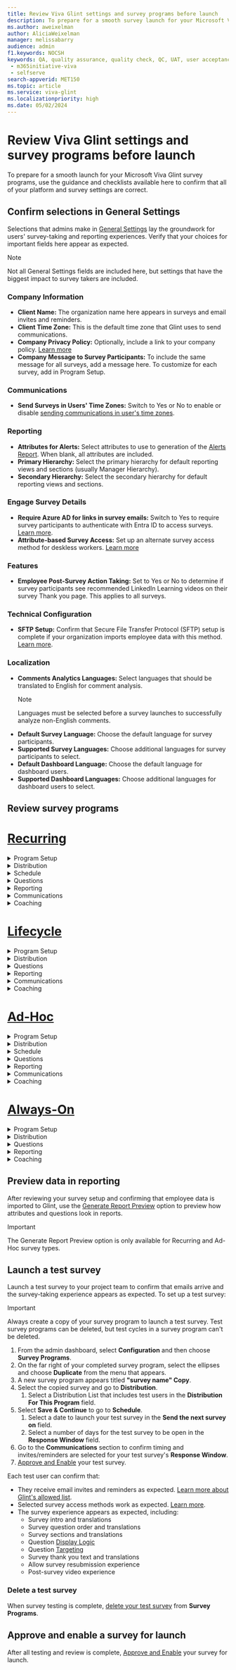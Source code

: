 ```yaml
---
title: Review Viva Glint settings and survey programs before launch
description: To prepare for a smooth survey launch for your Microsoft Viva Glint programs, use the guidance and checklists available here to confirm that all of your platform and survey settings are correct.
ms.author: aweixelman
author: AliciaWeixelman
manager: melissabarry
audience: admin
f1.keywords: NOCSH
keywords: QA, quality assurance, quality check, QC, UAT, user acceptance testing
 - m365initiative-viva
 - selfserve
search-appverid: MET150
ms.topic: article
ms.service: viva-glint
ms.localizationpriority: high
ms.date: 05/02/2024
---
```


# Review Viva Glint settings and survey programs before launch

To prepare for a smooth launch for your Microsoft Viva Glint survey programs, use the guidance and checklists available here to confirm that all of your platform and survey settings are correct.

## Confirm selections in General Settings

Selections that admins make in [General Settings](manage-general-settings.md) lay the groundwork for users' survey-taking and reporting experiences. Verify that your choices for important fields here appear as expected.

> [!NOTE]
> Not all General Settings fields are included here, but settings that have the biggest impact to survey takers are included.

### Company Information

- **Client Name:** The organization name here appears in surveys and email invites and reminders.
- **Client Time Zone:** This is the default time zone that Glint uses to send communications.
- **Company Privacy Policy:** Optionally, include a link to your company policy. [Learn more](add-privacy-policy.md)
- **Company Message to Survey Participants:** To include the same message for all surveys, add a message here. To customize for each survey, add in Program Setup.

### Communications

- **Send Surveys in Users' Time Zones:** Switch to Yes or No to enable or disable [sending communications in user's time zones](time-zones.md). 

### Reporting

- **Attributes for Alerts:** Select attributes to use to generation of the [Alerts Report](/viva/glint/reports/alerts-report-attrition-risk). When blank, all attributes are included.
- **Primary Hierarchy:** Select the primary hierarchy for default reporting views and sections (usually Manager Hierarchy).
- **Secondary Hierarchy:** Select the secondary hierarchy for default reporting views and sections.

### Engage Survey Details

- **Require Azure AD for links in survey emails:** Switch to Yes to require survey participants to authenticate with Entra ID to access surveys. [Learn more](understand-survey-access-methods.md).
- **Attribute-based Survey Access:** Set up an alternate survey access method for deskless workers. [Learn more](attribute-based-survey-access.md)

### Features

- **Employee Post-Survey Action Taking:** Set to Yes or No to determine if survey participants see recommended LinkedIn Learning videos on their survey Thank you page. This applies to all surveys.

### Technical Configuration

- **SFTP Setup:** Confirm that Secure File Transfer Protocol (SFTP) setup is complete if your organization imports employee data with this method. [Learn more](set-up-sftp.md).
 
### Localization

- **Comments Analytics Languages:** Select languages that should be translated to English for comment analysis.
    > [!NOTE]
    > Languages must be selected before a survey launches to successfully analyze non-English comments.
- **Default Survey Language:** Choose the default language for survey participants.
- **Supported Survey Languages:** Choose additional languages for survey participants to select.
- **Default Dashboard Language:** Choose the default language for dashboard users.
- **Supported Dashboard Languages:** Choose additional languages for dashboard users to select.

## Review survey programs


# [Recurring](#tab/recurring)

<details>

<summary>Program Setup</summary>

|Item   |Confirm that...  |Impact|Editable during live survey|
|:----------|:-----------|:------------|:------------|
|<ul><li>[ ] Program Name</li></ul>     |The correct value is entered and there are no spelling errors.       |Low        |Yes        |
|<ul><li>[ ] Administrators</li></ul> |The correct User Roles are selected as program admins.   |Low|Yes|
|<ul><li>[ ] Default Language</li></ul> |The correct default language is selected.  |Medium|Yes|
|<ul><li>[ ] Additional Languages</li></ul> |Correct additional survey languages are selected. Languages available are based on Supported Survey Languages selected in General Settings  |Medium|Yes*|
|<ul><li>[ ] Admin Notifications To</li></ul> |The correct user is selected for admin notification emails for this program.    |Medium|Yes|
|<ul><li>[ ] Suggested Actions Available</li></ul> |This setting is set to Yes or No correctly to allow or disallow users to create Focus Areas based on suggestion action templates.  |High|Yes|
|<ul><li>[ ] Eligible for Nudges</li></ul> |This setting is set to Yes or No correctly to enable or disable Nudges for managers to act on survey results.   |High|Yes|
|<ul><li>[ ] Allow Survey Resubmission</li></ul> |This setting is set to Yes or No correctly to allow or disallow users to reset their own surveys and resubmit during live surveys.   |High|Yes|
|<ul><li>[ ] Enable Team Conversations</li></ul> |This setting is set to Yes or No correctly to enable or disable Team Conversations for managers to act on results with a guided, in-platform experience.  |High|Yes|
|<ul><li>[ ] Confidential Responses</li></ul> |This setting is set to Yes or No correctly. This setting can only be switched to No for Employee Lifecycle surveys.  |High|No|
|<ul><li>[ ] Enable Export of Raw Survey Responses</li></ul> |This setting is set to Yes or No correctly to allow or disallow the export of raw respondent data for this program.   |High|No|
|<ul><li>[ ] Company Message to Survey Participants</li></ul> |Any optional custom messaging to survey participants and accompanying translations are entered correctly.  |High|Yes|

> [!TIP]
> *Viva Glint standard translations become available immediately for newly added languages. Custom question translations can't be added during a live survey.

</details>

<details>

<summary>Distribution</summary>

|Item   |Confirm that...  |Impact|Editable during live survey|
|:----------|:-----------|:------------|:------------|
|<ul><li>[ ] Distribution For This Program</li></ul>     |The correct Distribution Lists are selected to include users.       |High        |No*        |
|<ul><li>[ ] Exclude Groups</li></ul> |The correct Distribution lists are selected to exclude users.   |High|No|

> [!TIP]
> *Use the Send Survey option from a user’s profile to add individual users to live surveys

</details>

<details>

<summary>Schedule</summary>

|Item   |Confirm that...  |Impact|Editable during live survey|
|:----------|:-----------|:------------|:------------|
|<ul><li>[ ] The surveys go out every</li></ul>     |The survey frequency is correct (for example, every 4 months).       |Low        |Yes        |
|<ul><li>[ ] Send the next survey on</li></ul> |The survey start date is accurate.   |High|Yes|
|<ul><li>[ ] Schedule Preview</li></ul> |Upcoming survey dates are accurate based on frequency and survey start date.   |Low|Yes|
|<ul><li>[ ] Response Window</li></ul> |The number of days the survey is open for responses is correct.   |High|Yes*|

> [!TIP]
> *Use the ellipses menu on the live survey cycle and choose Manage Schedule & Invites to make changes during a live survey.

</details>


<details>

<summary>Questions</summary>

|Item   |Confirm that...  |Impact|Editable during live survey|
|:----------|:-----------|:------------|:------------|
|<ul><li>[ ] Welcome text and translations</li></ul>     |Welcome text and translations are accurate.       |High        |Yes        |
|<ul><li>[ ] Questions</li></ul> |All questions are part of the survey and that the upcoming cycle number is selected for the right questions.   |High|No|
|<ul><li>[ ] Questions: Order</li></ul> |Questions are in the correct order.   |High|Yes|
|<ul><li>[ ] Questions: Text and translations</li></ul> |Customized question text and translations are accurate.   |High|No|
|<ul><li>[ ] Questions: Targeting</li></ul> |Distribution lists selected to target questions are accurate.   |High|No|
|<ul><li>[ ] Questions: Display Logic</li></ul> |Questions that should only appear based on certain responses to other questions are set up correctly.   |High|No|
|<ul><li>[ ] Sections and translations</li></ul> |Section break/header text and translations are correct.   |Medium|No|
|<ul><li>[ ] Thank you text and translations</li></ul> |Thank you text and translations are accurate.    |High|Yes|

> [!TIP]
> - Section break: User scrolls and it disappears as you take the survey. 
> - Survey section: A persistent header with questions tied to it that remains at the top of the screen as the user responds.

</details>

<details>

<summary>Reporting</summary>

|Item   |Confirm that...  |Impact|Editable during live survey|
|:----------|:-----------|:------------|:------------|
|<ul><li>[ ] Program Roles</li></ul>     |Roles who should be added to the program are present and that they're granted live or phased access correctly.      |High        |Yes        |
|<ul><li><ol> Reporting View</li></ol></ul> |Live View or Phased Access is selected appropriately, depending on whether the role should have access to live survey data.   |Medium|Yes|
|<ul><li><ol> Concierge Visibility</li></ol></ul> |This setting is set to On or Off correctly to give managers a concierge experience in dashboards.   |Medium|Yes|
|<ul><li><ol> Broader Team Insights</li></ol></ul> |This setting is set to On or Off to allow direct reports visibility to a summary report of users' scores in this role.   |Medium|Yes|
|<ul><li><ol> Team Conversations</li></ol></ul> |This setting is set to On or Off correctly to allow managers to use in-platform Team Conversations.   |Medium|Yes|
|<ul><li><ol> Dashboard Default</li></ol></ul> |The correct report, typically Team Summary, is selected for the dashboard view.   |Medium|Yes|
|<ul><li><ol> Report Template Access</li></ol></ul> |Report templates are selected correctly to grant users access to specific reports.  |High|Yes|
|<ul><li><ol> Question Reporting Access</li></ol></ul> |Users in the role have access to the correct questions.   |Medium|Yes|
|<ul><li>[ ] Aggregate Indices</li></ul> |Question aggregates are set up and labeled correctly.   |Medium|Yes|
|<ul><li>[ ] Key Outcome</li></ul> |The correct item or aggregate is selected.   |Medium|Yes|
|<ul><li>[ ] Driver Impact Outcomes</li></ul> |The correct items or aggregates are selected.  |Medium|Yes|
|<ul><li>[ ] Manager Report Defaults</li></ul> |The correct items are selected to appear on the Manager report.   |Medium|Yes|
|<ul><li>[ ] PowerPoint Export Template</li></ul> |The correct template is selected.   |Low|Yes|
|<ul><li>[ ] Broader Team Insights PowerPoint Export Template</li></ul> |The correct template is selected.   |Low|Yes|

> [!NOTE]
> - The Team Conversations setting only appears in a Program Role when Team Conversations have been enabled in Program Setup.
> - Aggregate Indices can't be deleted after they're setup.

</details>


<details>

<summary>Communications</summary>

|Item   |Confirm that...  |Impact|Editable during live survey|
|:----------|:-----------|:------------|:------------|
|<ul><li>[ ] Notification Timing</li></ul>     |The correct timeframe is selected to deliver emails.       |High        |Yes        |
|<ul><li>[ ] Email Settings*</li></ul> |The correct email types are selected to deliver emails.   |Medium|Yes|
|<ul><li>[ ] Configure Notifications</li></ul> |Survey start, reminder, and results emails follow the correct schedule.   |High|Yes**|
|<ul><li>[ ] Translations</li></ul> |Survey start, reminder, and results emails have accurate translations.   |High|Yes**|

> [!NOTE]
> - *This setting only appears when your organization has a Personal Email Optional System Attribute set up. Personal emails are recommended for contacting exiting employees.
> - **Reminder emails can be added/edited at the survey cycle level if the added reminders aren't scheduled to send for at least 24 hours. New reminders can't be added to sent the same day.

</details>


<details>

<summary>Coaching</summary>

|Item   |Confirm that...  |Impact|Editable during live survey|
|:----------|:-----------|:------------|:------------|
|<ul><li>[ ] Interpretation</li></ul>     |The correct content is selected for the Interpretation Guide.       |Medium        |Yes        |
|<ul><li>[ ] Top Strengths</li></ul> |The correct content is selected for Top Strengths.    |Medium        |Yes        |
|<ul><li>[ ] Top Opportunities</li></ul> |The correct content is selected for Top Opportunities   |Medium        |Yes        |

> [!TIP]
> Save and continue without edits to keep default selections for Coaching content.

</details>





# [Lifecycle](#tab/lifecycle)

<details>

<summary>Program Setup</summary>

|Item   |Confirm that...  |Impact|Editable during live survey
|:----------|:-----------|:------------|:------------|
|<ul><li>[ ] Program Name</li></ul>     |The correct value is entered and there are no spelling errors.       |Low        |Yes        |
|<ul><li>[ ] Administrators</li></ul> |The correct User Roles are selected as program admins.   |Low|Yes|
|<ul><li>[ ] Default Language</li></ul> |The correct default language is selected.  |Medium|Yes|
|<ul><li>[ ] Additional Languages</li></ul> |Correct additional survey languages are selected. Languages available are based on Supported Survey Languages selected in General Settings  |Medium|Yes*|
|<ul><li>[ ] Suggested Actions Available</li></ul> |This setting is set to Yes or No correctly to allow or disallow users to create Focus Areas based on suggestion action templates.  |High|Yes|
|<ul><li>[ ] Response Window</li></ul> |The correct number of days is selected.   |High|Yes**|
|<ul><li>[ ] Waiting Period Between Surveys</li></ul> |The correct number of days is selected.   |High|Yes**|
|<ul><li>[ ] Allow Survey Resubmission</li></ul> |This setting is set to Yes or No correctly to allow or disallow users to reset their own surveys and resubmit during live surveys.   |High|Yes|
|<ul><li>[ ] Confidential Responses</li></ul> |This setting is set to Yes or No correctly. This setting can only be switched to No for Employee Lifecycle surveys.  |High|No|
|<ul><li>[ ] Enable Export of Raw Survey Responses</li></ul> |This setting is set to Yes or No correctly to allow or disallow the export of raw respondent data for this program.   |High|No|
|<ul><li>[ ] Company Message to Survey Participants</li></ul> |Any optional custom messaging to survey participants and accompanying translations are entered correctly.  |High|Yes|

> [!TIP]
> *Viva Glint standard translations become available immediately for newly added languages. Custom question translations can't be added during a live survey.

> [!NOTE]
> **Updating the Response Window and Waiting Period Between Surveys affects future surveys only.

</details>

<details>

<summary>Distribution</summary>

|Item   |Confirm that...  |Impact|Editable during live survey|
|:----------|:-----------|:------------|:------------|
|<ul><li>[ ] Employee Attribute</li></ul>     |The correct date (hire or exit) is selected as a trigger date for surveys.       |High        |No        |
|<ul><li>[ ] Distribution For This Program</li></ul>     |The correct Distribution Lists are selected to include users.       |High        |No*        |
|<ul><li>[ ] Exclude Groups</li></ul> |The correct Distribution lists are selected to exclude users.   |High|No|

> [!TIP]
> *Use the Send Survey option from a user’s profile to add individual users to live surveys.

</details>



<details>

<summary>Questions</summary>

|Item   |Confirm that...  |Impact|Editable during live survey|
|:----------|:-----------|:------------|:------------|
|<ul><li>[ ] Welcome text and translations</li></ul>     |Welcome text and translations are accurate.       |High        |Yes        |
|<ul><li>[ ] Questions</li></ul> |All questions are part of the survey and that the upcoming cycle number is selected for the right questions.   |High|No|
|<ul><li>[ ] Questions: Order</li></ul> |Questions are in the correct order.   |High|Yes|
|<ul><li>[ ] Questions: Text and translations</li></ul> |Customized question text and translations are accurate.   |High|No|
|<ul><li>[ ] Questions: Targeting</li></ul> |Distribution lists selected to target questions are accurate.   |High|No|
|<ul><li>[ ] Questions: Display Logic</li></ul> |Questions that should only appear based on certain responses to other questions are set up correctly.   |High|No|
|<ul><li>[ ] Sections and translations</li></ul> |Section break/header text and translations are correct.   |Medium|No|
|<ul><li>[ ] Thank you text and translations</li></ul> |Thank you text and translations are accurate.    |High|Yes|

> [!TIP]
> - Section break: User scrolls and it disappears as you take the survey. 
> - Survey section: A persistent header with questions tied to it that remains at the top of the screen as the user responds.

</details>



<details>

<summary>Reporting</summary>

|Item   |Confirm that...  |Impact|Editable during live survey|
|:----------|:-----------|:------------|:------------|
|<ul><li>[ ] Program Roles</li></ul>     |Roles who should be added to the program are present and that they're granted live or phased access correctly.      |High        |Yes        |
|<ul><li><ol> Dashboard Default</li></ol></ul> |The correct report, typically Team Summary, is selected for the dashboard view.   |Medium|Yes|
|<ul><li><ol> Report Template Access</li></ol></ul> |Report templates are selected correctly to grant users access to specific reports.  |High|Yes|
|<ul><li><ol> Question Reporting Access</li></ol></ul> |Users in the role have access to the correct questions.   |Medium|Yes|
|<ul><li>[ ] Aggregate Indices</li></ul> |Question aggregates are set up and labeled correctly.   |Medium|Yes|
|<ul><li>[ ] Key Outcome</li></ul> |The correct item or aggregate is selected.   |Medium|Yes|
|<ul><li>[ ] Driver Impact Outcomes</li></ul> |The correct items or aggregates are selected.  |Medium|Yes|
|<ul><li>[ ] Manager Report Defaults</li></ul> |The correct items are selected to appear on the Manager report.   |Medium|Yes|
|<ul><li>[ ] PowerPoint Export Template</li></ul> |The correct template is selected.   |Low|Yes|
|<ul><li>[ ] Broader Team Insights PowerPoint Export Template</li></ul> |The correct template is selected.   |Low|Yes|

> [!NOTE]
> Aggregate Indices can't be deleted after they're setup.

</details>

<details>

<summary>Communications</summary>

|Item   |Confirm that...  |Impact|Editable during live survey|
|:----------|:-----------|:------------|:------------|
|<ul><li>[ ] Notification Timing</li></ul>     |The correct timeframe is selected to deliver emails.       |High        |Yes        |
|<ul><li>[ ] Email Settings*</li></ul> |The correct email types are selected to deliver emails.   |Medium|Yes|
|<ul><li>[ ] Configure Notifications</li></ul> |Survey start, reminder, and results emails follow the correct schedule.   |High|Yes**|
|<ul><li>[ ] Translations</li></ul> |Survey start, reminder, and results emails have accurate translations.   |High|Yes**|

> [!NOTE]
> - *This setting only appears when your organization has a Personal Email Optional System Attribute set up. Personal emails are recommended for contacting exiting employees.
> - **Reminder emails can be added/edited at the survey cycle level if the added reminders aren't scheduled to send for at least 24 hours. New reminders can't be added to sent the same day.
</details>


<details>

<summary>Coaching</summary>

|Item   |Confirm that...  |Impact|Editable during live survey|
|:----------|:-----------|:------------|:------------|
|<ul><li>[ ] Interpretation</li></ul>     |The correct content is selected for the Interpretation Guide.       |Medium        |Yes        |
|<ul><li>[ ] Top Strengths</li></ul> |The correct content is selected for Top Strengths.    |Medium        |Yes        |
|<ul><li>[ ] Top Opportunities</li></ul> |The correct content is selected for Top Opportunities   |Medium        |Yes        |

> [!TIP]
> Save and continue without edits to keep default selections for Coaching content.

</details>



# [Ad-Hoc](#tab/adhoc)

<details>

<summary>Program Setup</summary>

|Item   |Confirm that...  |Impact|Editable during live survey|
|:----------|:-----------|:------------|:------------|
|<ul><li>[ ] Program Name</li></ul>     |The correct value is entered and there are no spelling errors.       |Low        |Yes        |
|<ul><li>[ ] Administrators</li></ul> |The correct User Roles are selected as program admins.   |Low|Yes|
|<ul><li>[ ] Default Language</li></ul> |The correct default language is selected.  |Medium|Yes|
|<ul><li>[ ] Additional Languages</li></ul> |Correct additional survey languages are selected. Languages available are based on Supported Survey Languages selected in General Settings  |Medium|Yes*|
|<ul><li>[ ] Admin Notifications To</li></ul> |The correct user is selected for admin notification emails for this program.    |Medium|Yes|
|<ul><li>[ ] Suggested Actions Available</li></ul> |This setting is set to Yes or No correctly to allow or disallow users to create Focus Areas based on suggestion action templates.  |High|Yes|
|<ul><li>[ ] Eligible for Nudges</li></ul> |This setting is set to Yes or No correctly to enable or disable Nudges for managers to act on survey results.   |High|Yes|
|<ul><li>[ ] Allow Survey Resubmission</li></ul> |This setting is set to Yes or No correctly to allow or disallow users to reset their own surveys and resubmit during live surveys.   |High|Yes|
|<ul><li>[ ] Confidential Responses</li></ul> |This setting is set to Yes or No correctly. This setting can only be switched to No for Employee Lifecycle surveys.  |High|No|
|<ul><li>[ ] Enable Export of Raw Survey Responses</li></ul> |This setting is set to Yes or No correctly to allow or disallow the export of raw respondent data for this program.   |High|No|
|<ul><li>[ ] Company Message to Survey Participants</li></ul> |Any optional custom messaging to survey participants and accompanying translations are entered correctly.  |High|Yes|

> [!TIP]
> *Viva Glint standard translations become available immediately for newly added languages. Custom question translations can't be added during a live survey.

</details>


<details>

<summary>Distribution</summary>

|Item   |Confirm that...  |Impact|Editable during live survey|
|:----------|:-----------|:------------|:------------|
|<ul><li>[ ] Distribution For This Program</li></ul>     |The correct Distribution Lists are selected to include users.       |High        |No*        |
|<ul><li>[ ] Exclude Groups</li></ul> |The correct Distribution lists are selected to exclude users.   |High|No|

> [!TIP]
> *Use the Send Survey option from a user’s profile to add individual users to live surveys

</details>


<details>

<summary>Schedule</summary>

|Item   |Confirm that...  |Impact|Editable during live survey|
|:----------|:-----------|:------------|:------------|
|<ul><li>[ ] Send the next survey on</li></ul> |The survey start date is accurate.   |High|Yes|
|<ul><li>[ ] Response Window</li></ul> |The number of days the survey is open for responses is correct.   |High|Yes*|

> [!TIP]
> *Use the ellipses menu on the live survey cycle and choose Manage Schedule & Invites to make changes during a live survey.

</details>


<details>

<summary>Questions</summary>

|Item   |Confirm that...  |Impact|Editable during live survey|
|:----------|:-----------|:------------|:------------|
|<ul><li>[ ] Welcome text and translations</li></ul>     |Welcome text and translations are accurate.       |High        |Yes        |
|<ul><li>[ ] Questions</li></ul> |All questions are part of the survey and that the upcoming cycle number is selected for the right questions.   |High|No|
|<ul><li>[ ] Questions: Order</li></ul> |Questions are in the correct order.   |High|Yes|
|<ul><li>[ ] Questions: Text and translations</li></ul> |Customized question text and translations are accurate.   |High|No|
|<ul><li>[ ] Questions: Targeting</li></ul> |Distribution lists selected to target questions are accurate.   |High|No|
|<ul><li>[ ] Questions: Display Logic</li></ul> |Questions that should only appear based on certain responses to other questions are set up correctly.   |High|No|
|<ul><li>[ ] Sections and translations</li></ul> |Section break/header text and translations are correct.   |Medium|No|
|<ul><li>[ ] Thank you text and translations</li></ul> |Thank you text and translations are accurate.    |High|Yes|

> [!TIP]
> - Section break: User scrolls and it disappears as you take the survey. 
> - Survey section: A persistent header with questions tied to it that remains at the top of the screen as the user responds.

</details>


<details>

<summary>Reporting</summary>


|Item   |Confirm that...  |Impact|Editable during live survey|
|:----------|:-----------|:------------|:------------|
|<ul><li>[ ] Program Roles</li></ul>     |Roles who should be added to the program are present and that they're granted live or phased access correctly.      |High        |Yes        |
|<ul><li><ol> Reporting View</li></ol></ul> |Live View or Phased Access is selected appropriately, depending on whether the role should have access to live survey data.   |Medium|Yes|
|<ul><li><ol> Concierge Visibility</li></ol></ul> |This setting is set to On or Off correctly to give managers a concierge experience in dashboards.   |Medium|Yes|
|<ul><li><ol> Broader Team Insights</li></ol></ul> |This setting is set to On or Off to allow direct reports visibility to a summary report of users' scores in this role.   |Medium|Yes|
|<ul><li><ol> Dashboard Default</li></ol></ul> |The correct report, typically Team Summary, is selected for the dashboard view.   |Medium|Yes|
|<ul><li><ol> Report Template Access</li></ol></ul> |Report templates are selected correctly to grant users access to specific reports.  |High|Yes|
|<ul><li><ol> Question Reporting Access</li></ol></ul> |Users in the role have access to the correct questions.   |Medium|Yes|
|<ul><li>[ ] Aggregate Indices</li></ul> |Question aggregates are set up and labeled correctly.   |Medium|Yes|
|<ul><li>[ ] Key Outcome</li></ul> |The correct item or aggregate is selected.   |Medium|Yes|
|<ul><li>[ ] Driver Impact Outcomes</li></ul> |The correct items or aggregates are selected.  |Medium|Yes|
|<ul><li>[ ] Manager Report Defaults</li></ul> |The correct items are selected to appear on the Manager report.   |Medium|Yes|
|<ul><li>[ ] PowerPoint Export Template</li></ul> |The correct template is selected.   |Low|Yes|
|<ul><li>[ ] Broader Team Insights PowerPoint Export Template</li></ul> |The correct template is selected.   |Low|Yes|

> [!NOTE]
> Aggregate Indices can't be deleted after they're setup.



</details>


<details>

<summary>Communications</summary>

|Item   |Confirm that...  |Impact|Editable during live survey|
|:----------|:-----------|:------------|:------------|
|<ul><li>[ ] Notification Timing</li></ul>     |The correct timeframe is selected to deliver emails.       |High        |Yes        |
|<ul><li>[ ] Email Settings*</li></ul> |The correct email types are selected to deliver emails.   |Medium|Yes|
|<ul><li>[ ] Configure Notifications</li></ul> |Survey start, reminder, and results emails follow the correct schedule.   |High|Yes**|
|<ul><li>[ ] Translations</li></ul> |Survey start, reminder, and results emails have accurate translations.   |High|Yes**|

> [!NOTE]
> - *This setting only appears when your organization has a Personal Email Optional System Attribute set up. Personal emails are recommended for contacting exiting employees.
> - **Reminder emails can be added/edited at the survey cycle level if the added reminders aren't scheduled to send for at least 24 hours. New reminders can't be added to sent the same day.

</details>



<details>

<summary>Coaching</summary>

|Item   |Confirm that...  |Impact|Editable during live survey|
|:----------|:-----------|:------------|:------------|
|<ul><li>[ ] Interpretation</li></ul>     |The correct content is selected for the Interpretation Guide.       |Medium        |Yes        |
|<ul><li>[ ] Top Strengths</li></ul> |The correct content is selected for Top Strengths.    |Medium        |Yes        |
|<ul><li>[ ] Top Opportunities</li></ul> |The correct content is selected for Top Opportunities   |Medium        |Yes        |

> [!TIP]
> Save and continue without edits to keep default selections for Coaching content.

</details>




# [Always-On](#tab/alwayson)

<details>

<summary>Program Setup</summary>

|Item   |Confirm that...  |Impact|Editable during live survey|
|:----------|:-----------|:------------|:------------|
|<ul><li>[ ] Program Name</li></ul>     |The correct value is entered and there are no spelling errors.       |Low        |Yes        |
|<ul><li>[ ] Administrators</li></ul> |The correct User Roles are selected as program admins.   |Low|Yes|
|<ul><li>[ ] Default Language</li></ul> |The correct default language is selected.  |Medium|Yes|
|<ul><li>[ ] Additional Languages</li></ul> |Correct additional survey languages are selected. Languages available are based on Supported Survey Languages selected in General Settings  |Medium|Yes*|
|<ul><li>[ ] Suggested Actions Available</li></ul> |This setting is set to Yes or No correctly to allow or disallow users to create Focus Areas based on suggestion action templates.  |High|Yes|
|<ul><li>[ ] Response Window</li></ul> |The correct number of days is selected.   |High|Yes**|
|<ul><li>[ ] Next Survey Available</li></ul> |The correct number of days is selected.   |High|Yes**|
|<ul><li>[ ] Confidential Responses</li></ul> |This setting is set to Yes or No correctly. This setting can only be switched to No for Employee Lifecycle surveys.  |High|No|
|<ul><li>[ ] Enable Export of Raw Survey Responses</li></ul> |This setting is set to Yes or No correctly to allow or disallow the export of raw respondent data for this program.   |High|No|
|<ul><li>[ ] Company Message to Survey Participants</li></ul> |Any optional custom messaging to survey participants and accompanying translations are entered correctly.  |High|Yes|

> [!TIP]
> *Viva Glint standard translations become available immediately for newly added languages. Custom question translations can't be added during a live survey.

> [!NOTE]
> **Updating the Response Window and Waiting Period Between Surveys affects future surveys only.

</details>



<details>

<summary>Distribution</summary>

|Item   |Confirm that...  |Impact|Editable during live survey|
|:----------|:-----------|:------------|:------------|
|<ul><li>[ ] Distribution For This Program</li></ul>     |The correct Distribution Lists are selected to include users.       |High        |No        |
|<ul><li>[ ] Exclude Groups</li></ul> |The correct Distribution lists are selected to exclude users.   |High|No|


</details>




<details>

<summary>Questions</summary>

|Item   |Confirm that...  |Impact|Editable during live survey|
|:----------|:-----------|:------------|:------------|
|<ul><li>[ ] Welcome text and translations</li></ul>     |Welcome text and translations are accurate.       |High        |Yes        |
|<ul><li>[ ] Questions</li></ul> |All questions are part of the survey and that the upcoming cycle number is selected for the right questions.   |High|No|
|<ul><li>[ ] Questions: Order</li></ul> |Questions are in the correct order.   |High|Yes|
|<ul><li>[ ] Questions: Text and translations</li></ul> |Customized question text and translations are accurate.   |High|No|
|<ul><li>[ ] Questions: Targeting</li></ul> |Distribution lists selected to target questions are accurate.   |High|No|
|<ul><li>[ ] Questions: Display Logic</li></ul> |Questions that should only appear based on certain responses to other questions are set up correctly.   |High|No|
|<ul><li>[ ] Sections and translations</li></ul> |Section break/header text and translations are correct.   |Medium|No|
|<ul><li>[ ] Thank you text and translations</li></ul> |Thank you text and translations are accurate.    |High|Yes|

> [!TIP]
> - Section break: User scrolls and it disappears as you take the survey. 
> - Survey section: A persistent header with questions tied to it that remains at the top of the screen as the user responds.

</details>


<details>

<summary>Reporting</summary>

|Item   |Confirm that...  |Impact|Editable during live survey|
|:----------|:-----------|:------------|:------------|
|<ul><li>[ ] Program Roles</li></ul>     |Roles who should be added to the program are present and that they're granted live or phased access correctly.      |High        |Yes        |
|<ul><li><ol> Dashboard Default</li></ol></ul> |The correct report, typically Team Summary, is selected for the dashboard view.   |Medium|Yes|
|<ul><li><ol> Report Template Access</li></ol></ul> |Report templates are selected correctly to grant users access to specific reports.  |High|Yes|
|<ul><li><ol> Question Reporting Access</li></ol></ul> |Users in the role have access to the correct questions.   |Medium|Yes|
|<ul><li>[ ] Aggregate Indices</li></ul> |Question aggregates are set up and labeled correctly.   |Medium|Yes|
|<ul><li>[ ] Key Outcome</li></ul> |The correct item or aggregate is selected.   |Medium|Yes|
|<ul><li>[ ] Driver Impact Outcomes</li></ul> |The correct items or aggregates are selected.  |Medium|Yes|
|<ul><li>[ ] Manager Report Defaults</li></ul> |The correct items are selected to appear on the Manager report.   |Medium|Yes|
|<ul><li>[ ] PowerPoint Export Template</li></ul> |The correct template is selected.   |Low|Yes|
|<ul><li>[ ] Broader Team Insights PowerPoint Export Template</li></ul> |The correct template is selected.   |Low|Yes|

> [!NOTE]
> Aggregate Indices can't be deleted after they're setup.

</details>



<details>

<summary>Coaching</summary>

|Item   |Confirm that...  |Impact|Editable during live survey|
|:----------|:-----------|:------------|:------------|
|<ul><li>[ ] Interpretation</li></ul>     |The correct content is selected for the Interpretation Guide.       |Medium        |Yes        |
|<ul><li>[ ] Top Strengths</li></ul> |The correct content is selected for Top Strengths.    |Medium        |Yes        |
|<ul><li>[ ] Top Opportunities</li></ul> |The correct content is selected for Top Opportunities   |Medium        |Yes        |

> [!TIP]
> Save and continue without edits to keep default selections for Coaching content.

</details>



## Preview data in reporting

After reviewing your survey setup and confirming that employee data is imported to Glint, use the [Generate Report Preview](preview-demo-reporting.md) option to preview how attributes and questions look in reports.

> [!IMPORTANT]
> The Generate Report Preview option is only available for Recurring and Ad-Hoc survey types.

## Launch a test survey

Launch a test survey to your project team to confirm that emails arrive and the survey-taking experience appears as expected. To set up a test survey:

> [!IMPORTANT]
> Always create a copy of your survey program to launch a test survey. Test survey programs can be deleted, but test cycles in a survey program can't be deleted.

1. From the admin dashboard, select **Configuration** and then choose **Survey Programs**.
1. On the far right of your completed survey program, select the ellipses and choose **Duplicate** from the menu that appears.
1. A new survey program appears titled **"survey name" Copy**.
1. Select the copied survey and go to **Distribution**.
   1. Select a Distribution List that includes test users in the **Distribution For This Program** field.
1. Select **Save & Continue** to go to **Schedule**.
   1. Select a date to launch your test survey in the **Send the next survey on** field.
   1. Select a number of days for the test survey to be open in the **Response Window** field.
1. Go to the **Communications** section to confirm timing and invites/reminders are selected for your test survey's **Response Window**.
1. [Approve and Enable](preview-manage-enable-engage-programs.md) your test survey.

Each test user can confirm that:  

- They receive email invites and reminders as expected. [Learn more about Glint's allowed list](allowed-list.md).
- Selected survey access methods work as expected. [Learn more](understand-survey-access-methods.md).
- The survey experience appears as expected, including: 
  - Survey intro and translations
  - Survey question order and translations
  - Survey sections and translations
  - Question [Display Logic](viva-glint-display-logic.md)
  - Question [Targeting](targeted-survey-items.md)
  - Survey thank you text and translations
  - Allow survey resubmission experience
  - Post-survey video experience

### Delete a test survey

When survey testing is complete, [delete your test survey](delete-survey-data.md) from **Survey Programs**.

## Approve and enable a survey for launch

After all testing and review is complete, [Approve and Enable](preview-manage-enable-engage-programs.md) your survey for launch.
